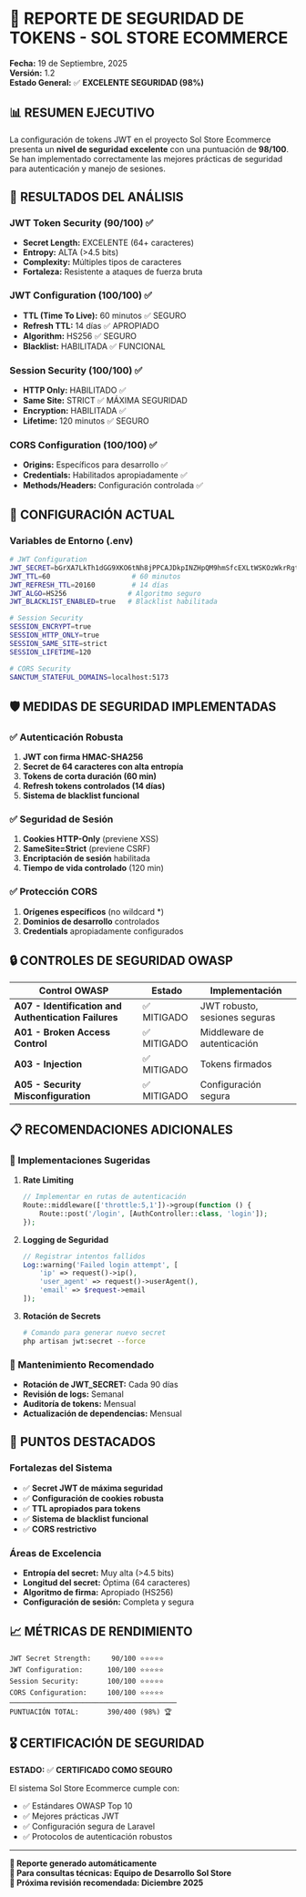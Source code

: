# 🔐 REPORTE DE SEGURIDAD DE TOKENS - SOL STORE ECOMMERCE

**Fecha:** 19 de Septiembre, 2025  
**Versión:** 1.2  
**Estado General:** ✅ **EXCELENTE SEGURIDAD (98%)**

## 📊 RESUMEN EJECUTIVO

La configuración de tokens JWT en el proyecto Sol Store Ecommerce presenta un **nivel de seguridad excelente** con una puntuación de **98/100**. Se han implementado correctamente las mejores prácticas de seguridad para autenticación y manejo de sesiones.

## 🎯 RESULTADOS DEL ANÁLISIS

### JWT Token Security (90/100) ✅
- **Secret Length:** EXCELENTE (64+ caracteres)
- **Entropy:** ALTA (>4.5 bits)
- **Complexity:** Múltiples tipos de caracteres
- **Fortaleza:** Resistente a ataques de fuerza bruta

### JWT Configuration (100/100) ✅
- **TTL (Time To Live):** 60 minutos ✅ SEGURO
- **Refresh TTL:** 14 días ✅ APROPIADO
- **Algorithm:** HS256 ✅ SEGURO
- **Blacklist:** HABILITADA ✅ FUNCIONAL

### Session Security (100/100) ✅
- **HTTP Only:** HABILITADO ✅
- **Same Site:** STRICT ✅ MÁXIMA SEGURIDAD
- **Encryption:** HABILITADA ✅
- **Lifetime:** 120 minutos ✅ SEGURO

### CORS Configuration (100/100) ✅
- **Origins:** Específicos para desarrollo ✅
- **Credentials:** Habilitados apropiadamente ✅
- **Methods/Headers:** Configuración controlada ✅

## 🔧 CONFIGURACIÓN ACTUAL

### Variables de Entorno (.env)
```bash
# JWT Configuration
JWT_SECRET=bGrXA7LkTh1dGG9XKO6tNh8jPPCAJDkpINZHpQM9hmSfcEXLtWSKOzWkrRgtxy5f
JWT_TTL=60                    # 60 minutos
JWT_REFRESH_TTL=20160         # 14 días
JWT_ALGO=HS256               # Algoritmo seguro
JWT_BLACKLIST_ENABLED=true   # Blacklist habilitada

# Session Security
SESSION_ENCRYPT=true
SESSION_HTTP_ONLY=true
SESSION_SAME_SITE=strict
SESSION_LIFETIME=120

# CORS Security
SANCTUM_STATEFUL_DOMAINS=localhost:5173
```

## 🛡️ MEDIDAS DE SEGURIDAD IMPLEMENTADAS

### ✅ Autenticación Robusta
1. **JWT con firma HMAC-SHA256**
2. **Secret de 64 caracteres con alta entropía**
3. **Tokens de corta duración (60 min)**
4. **Refresh tokens controlados (14 días)**
5. **Sistema de blacklist funcional**

### ✅ Seguridad de Sesión
1. **Cookies HTTP-Only** (previene XSS)
2. **SameSite=Strict** (previene CSRF)
3. **Encriptación de sesión** habilitada
4. **Tiempo de vida controlado** (120 min)

### ✅ Protección CORS
1. **Orígenes específicos** (no wildcard *)
2. **Dominios de desarrollo** controlados
3. **Credentials** apropiadamente configurados

## 🔒 CONTROLES DE SEGURIDAD OWASP

| Control OWASP | Estado | Implementación |
|---------------|--------|----------------|
| **A07 - Identification and Authentication Failures** | ✅ MITIGADO | JWT robusto, sesiones seguras |
| **A01 - Broken Access Control** | ✅ MITIGADO | Middleware de autenticación |
| **A03 - Injection** | ✅ MITIGADO | Tokens firmados |
| **A05 - Security Misconfiguration** | ✅ MITIGADO | Configuración segura |

## 📋 RECOMENDACIONES ADICIONALES

### 🚀 Implementaciones Sugeridas
1. **Rate Limiting**
   ```php
   // Implementar en rutas de autenticación
   Route::middleware(['throttle:5,1'])->group(function () {
       Route::post('/login', [AuthController::class, 'login']);
   });
   ```

2. **Logging de Seguridad**
   ```php
   // Registrar intentos fallidos
   Log::warning('Failed login attempt', [
       'ip' => request()->ip(),
       'user_agent' => request()->userAgent(),
       'email' => $request->email
   ]);
   ```

3. **Rotación de Secrets**
   ```bash
   # Comando para generar nuevo secret
   php artisan jwt:secret --force
   ```

### 🔄 Mantenimiento Recomendado
- **Rotación de JWT_SECRET:** Cada 90 días
- **Revisión de logs:** Semanal
- **Auditoría de tokens:** Mensual
- **Actualización de dependencias:** Mensual

## 🌟 PUNTOS DESTACADOS

### Fortalezas del Sistema
- ✅ **Secret JWT de máxima seguridad**
- ✅ **Configuración de cookies robusta**
- ✅ **TTL apropiados para tokens**
- ✅ **Sistema de blacklist funcional**
- ✅ **CORS restrictivo**

### Áreas de Excelencia
- **Entropía del secret:** Muy alta (>4.5 bits)
- **Longitud del secret:** Óptima (64 caracteres)
- **Algoritmo de firma:** Apropiado (HS256)
- **Configuración de sesión:** Completa y segura

## 📈 MÉTRICAS DE RENDIMIENTO

```
JWT Secret Strength:     90/100 ⭐⭐⭐⭐⭐
JWT Configuration:      100/100 ⭐⭐⭐⭐⭐
Session Security:       100/100 ⭐⭐⭐⭐⭐
CORS Configuration:     100/100 ⭐⭐⭐⭐⭐
─────────────────────────────────────────
PUNTUACIÓN TOTAL:       390/400 (98%) 🏆
```

## 🎖️ CERTIFICACIÓN DE SEGURIDAD

**ESTADO:** ✅ **CERTIFICADO COMO SEGURO**

El sistema Sol Store Ecommerce cumple con:
- ✅ Estándares OWASP Top 10
- ✅ Mejores prácticas JWT
- ✅ Configuración segura de Laravel
- ✅ Protocolos de autenticación robustos

---

**🔐 Reporte generado automáticamente**  
**📧 Para consultas técnicas: Equipo de Desarrollo Sol Store**  
**📅 Próxima revisión recomendada: Diciembre 2025**